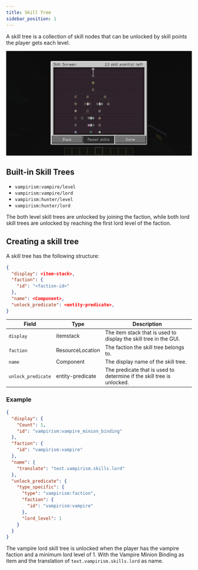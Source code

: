 ```yaml
---
title: Skill Tree
sidebar_position: 1
---
```


A skill tree is a collection of skill nodes that can be unlocked by skill points the player gets each level.

![](../assets/skill_tree.png)


## Built-in Skill Trees
- `vampirism:vampire/level`
- `vampirism:vampire/lord`
- `vampirism:hunter/level`
- `vampirism:hunter/lord`

The both level skill trees are unlocked by joining the faction, while both lord skill trees are unlocked by reaching the first lord level of the faction.

## Creating a skill tree

A skill tree has the following structure:

```json title="data/<modid>/vampirism/skill_trees/<skill-tree-path>.json"
{
  "display": <item-stack>,
  "faction": {
    "id": "<faction-id>"
  },
  "name": <Component>,
  "unlock_predicate": <entity-predicate>,
}
```

| Field              | Type             | Description                                                            |
|--------------------|------------------|------------------------------------------------------------------------|
| `display`          | itemstack        | The item stack that is used to display the skill tree in the GUI.      |
| `faction`          | ResourceLocation | The faction the skill tree belongs to.                                 |
| `name`             | Component        | The display name of the skill tree.                                    |
| `unlock_predicate` | entity-predicate | The predicate that is used to determine if the skill tree is unlocked. |


### Example

```json title="data/vampirism/vampirism/skill_trees/vampire/lord.json"
{
  "display": {
    "Count": 1,
    "id": "vampirism:vampire_minion_binding"
  },
  "faction": {
    "id": "vampirism:vampire"
  },
  "name": {
    "translate": "text.vampirism.skills.lord"
  },
  "unlock_predicate": {
    "type_specific": {
      "type": "vampirism:faction",
      "faction": {
        "id": "vampirism:vampire"
      },
      "lord_level": 1
    }
  }
}
```

The vampire lord skill tree is unlocked when the player has the vampire faction and a minimum lord level of 1. With the Vampire Minion Binding as item and the translation of `text.vampirism.skills.lord` as name.